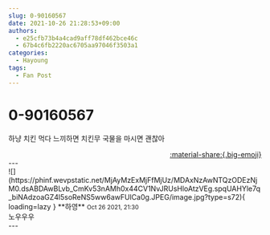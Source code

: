 ```yaml
---
slug: 0-90160567
date: 2021-10-26 21:28:53+09:00
authors:
  - e25cfb73b4a4cad9aff78df462bce46c
  - 67b4c6fb2220ac6705aa97046f3503a1
categories:
  - Hayoung
tags:
  - Fan Post
---
```


# 0-90160567

<div class="post-container" markdown="1">
<div class="content-container md-sidebar__scrollwrap" markdown="1">

하냥 치킨 먹다 느끼하면 치킨무 국물을 마시면 괜찮아

</div>
</div>

<div style="text-align: right;" markdown="1">
<a href="https://weverse.io/fromis9/fanpost/0-90160567" style="text-align: right;">:material-share:{.big-emoji}</a>
</div>
---

<div class="comments-container md-sidebar__scrollwrap" markdown="1">
<div class="comment" markdown="1">
<div class='id-container' markdown="1">
![](https://phinf.wevpstatic.net/MjAyMzExMjFfMjUz/MDAxNzAwNTQzODEzNjM0.dsABDAwBLvb_CmKv53nAMh0x44CV1NvJRUsHloAtzVEg.spqUAHYle7q_biNAdzoaGZ4l5soReNS5ww6awFUlCa0g.JPEG/image.jpg?type=s72){ loading=lazy }
**<span class="artist">하영</span>** <small>Oct 26 2021, 21:30</small><br>
</div>
<div class='comment-body' markdown="1">
노우우우
</div>
</div>
</div>
---
